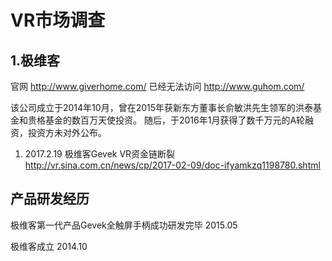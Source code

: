 # VR市场调查

## 1.极维客
官网 http://www.giverhome.com/ 已经无法访问
http://www.guhom.com/

该公司成立于2014年10月，曾在2015年获新东方董事长俞敏洪先生领军的洪泰基金和贵格基金的数百万天使投资。
随后，于2016年1月获得了数千万元的A轮融资，投资方未对外公布。

1. 2017.2.19
极维客Gevek VR资金链断裂
http://vr.sina.com.cn/news/cp/2017-02-09/doc-ifyamkzq1198780.shtml

## 产品研发经历

极维客第一代产品Gevek全触屏手柄成功研发完毕
2015.05

极维客成立
2014.10
